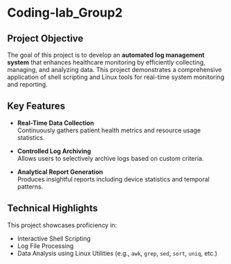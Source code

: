 # Coding-lab_Group2

## Project Objective

The goal of this project is to develop an **automated log management system** that enhances healthcare monitoring by efficiently collecting, managing, and analyzing data. This project demonstrates a comprehensive application of shell scripting and Linux tools for real-time system monitoring and reporting.

## Key Features

- **Real-Time Data Collection**  
  Continuously gathers patient health metrics and resource usage statistics.

- **Controlled Log Archiving**  
  Allows users to selectively archive logs based on custom criteria.

- **Analytical Report Generation**  
  Produces insightful reports including device statistics and temporal patterns.

## Technical Highlights

This project showcases proficiency in:

- Interactive Shell Scripting  
- Log File Processing  
- Data Analysis using Linux Utilities (e.g., `awk`, `grep`, `sed`, `sort`, `uniq`, etc.)

